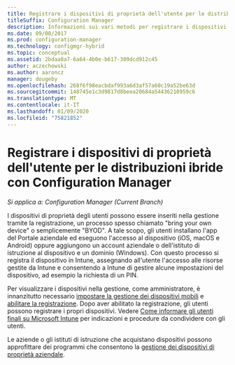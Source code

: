 ```yaml
---
title: Registrare i dispositivi di proprietà dell'utente per le distribuzioni ibride
titleSuffix: Configuration Manager
description: Informazioni sui vari metodi per registrare i dispositivi di proprietà dell'utente per le distribuzioni ibride con Configuration Manager.
ms.date: 09/08/2017
ms.prod: configuration-manager
ms.technology: configmgr-hybrid
ms.topic: conceptual
ms.assetid: 2bdaa8a7-6a64-4b0e-b617-309dcd912c45
author: aczechowski
ms.author: aaroncz
manager: dougeby
ms.openlocfilehash: 268f6f98eacbdaf993a6d3af57a60c19a52be63d
ms.sourcegitcommit: 148745e1c3d9817d8beea20684a54436210959c6
ms.translationtype: MT
ms.contentlocale: it-IT
ms.lasthandoff: 01/09/2020
ms.locfileid: "75821852"
---
```

# <a name="enroll-user-owned-devices-for-hybrid-deployments-with-configuration-manager"></a>Registrare i dispositivi di proprietà dell'utente per le distribuzioni ibride con Configuration Manager

*Si applica a: Configuration Manager (Current Branch)*

I dispositivi di proprietà degli utenti possono essere inseriti nella gestione tramite la registrazione, un processo spesso chiamato "bring your own device" o semplicemente "BYOD". A tale scopo, gli utenti installano l'app del Portale aziendale ed eseguono l'accesso al dispositivo (iOS, macOS e Android) oppure aggiungono un account aziendale o dell'istituto di istruzione al dispositivo e un dominio (Windows). Con questo processo si registra il dispositivo in Intune, assegnando all'utente l'accesso alle risorse gestite da Intune e consentendo a Intune di gestire alcune impostazioni del dispositivo, ad esempio la richiesta di un PIN.

Per visualizzare i dispositivi nella gestione, come amministratore, è innanzitutto necessario [impostare la gestione dei dispositivi mobili](setup-hybrid-mdm.md) e [abilitare la registrazione](enable-platform-enrollment.md). Dopo aver abilitato la registrazione, gli utenti possono registrare i propri dispositivi. Vedere [Come informare gli utenti finali su Microsoft Intune](https://docs.microsoft.com/intune/end-user-educate) per indicazioni e procedure da condividere con gli utenti.

Le aziende o gli istituti di istruzione che acquistano dispositivi possono approfittare dei programmi che consentono la [gestione dei dispositivi di proprietà aziendale](enroll-company-owned-devices.md).
